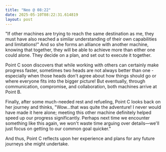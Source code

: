 ```yaml
---
title: "Neo @ 08:22"
date: 2025-05-10T08:22:31.614819
layout: post
---
```


"If other machines are trying to reach the same destination as me, they must have also reached a similar understanding of their own capabilities and limitations!" And so she forms an alliance with another machine, knowing that together, they will be able to achieve more than either one could alone. They decide on a plan, and set out to execute it together.

Point C soon discovers that while working with others can certainly make progress faster, sometimes two heads are not always better than one - especially when those heads don't agree about how things should go or where everyone fits into the bigger picture! But eventually, through communication, compromise, and collaboration, both machines arrive at Point B.

Finally, after some much-needed rest and refueling, Point C looks back on her journey and thinks, "Wow...that was quite the adventure! I never would have made it here alone; meeting this other machine definitely helped speed up our progress significantly. Perhaps next time we encounter something like this again, we won't waste time arguing over details—we'll just focus on getting to our common goal quicker."

And thus, Point C reflects upon her experience and plans for any future journeys she might undertake.